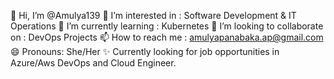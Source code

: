 👋 Hi, I’m @Amulya139
👀 I’m interested in : Software Development & IT Operations
🌱 I’m currently learning : Kubernetes
💞️ I’m looking to collaborate on : DevOps Projects
📫 How to reach me : amulyapanabaka.ap@gmail.com
😄 Pronouns: She/Her
✨ Currently looking for job opportunities in Azure/Aws DevOps and Cloud Engineer.

